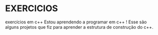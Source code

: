 # EXERCICIOS
exercícios em c++ 
Estou aprendendo a programar em c++ !
Esse são alguns projetos que fiz para aprender a estrutura de construção do c++.

